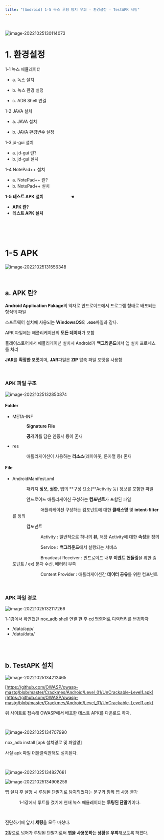 ```yaml
---
title: "[Android] 1-5 녹스 루팅 탐지 우회 - 환경설정 - TestAPK 세팅"
---
```


<br>

![image-20221025130114073](https://raw.githubusercontent.com/EONION-TH3DB/image_repo/main/img2/image-20221025130114073.png)

# **1. 환경설정**

1-1 녹스 에뮬레이터

- a. 녹스 설치

- b. 녹스 환경 설정

- c.  ADB Shell 연결

1-2 JAVA 설치

- a. JAVA 설치

- b. JAVA 환경변수 설정

1-3 jd-gui 설치

- a. jd-gui 란?
- b. jd-gui 설치

1-4 NotePad++ 설치

- a. NotePad++ 란?
- b. NotePad++ 설치

**1-5 테스트 APK 설치** &emsp;&emsp;&emsp;&emsp;&emsp;&emsp;☚

- **APK 란?**
- **테스트 APK 설치**

<BR>

<BR>

<BR>

# **1-5 APK**

![image-20221025131556348](https://raw.githubusercontent.com/EONION-TH3DB/image_repo/main/img2/image-20221025131556348.png)

<br>

## **a. APK 란?**

**Android Application Pakage**의 약자로 안드로이드에서 프로그램 형태로 배포되는 형식의 파일

소프트웨어 설치에 사용되는 **WindowsOS**의 **.exe**파일과 같다.

APK 파일에는 애플리케이션의 **모든 데이터**가 포함

플레이스토어에서 애플리케이션 설치시 Android가 **백그라운드**에서 앱 설치 프로세스를 처리

**JAR**를 **확장한 포맷**이며, **JAR**파일은 **ZIP** 압축 파일 포맷을 사용함

<br>

### **APK 파일 구조**

![image-20221025132850874](https://raw.githubusercontent.com/EONION-TH3DB/image_repo/main/img2/image-20221025132850874.png)

#### **Folder**

- META-INF

  &emsp;&emsp;&emsp; **Signature File**

  &emsp;&emsp;&emsp;  **공개키**를 담은 인증서 등이 존재

- res

  &emsp;&emsp;&emsp; 애플리케이션이 사용하는 **리소스**(레이아웃, 문자열 등) 존재

#### **File**

- AndroidManifest.xml

  &emsp;&emsp;&emsp; 패키지 **정보**, **권한**, 앱의 **구성 요소(**Activity 등) 정보를 포함한 파일

  &emsp;&emsp;&emsp; 안드로이드 애플리케이션 구성하는 **컴포넌트**가 포함된 파일

  &emsp;&emsp;&emsp; &emsp;&emsp;&emsp; 애플리케이션 구성하는 컴포넌트에 대한 **클래스명** 및 **intent-filter**를 정의

  &emsp;&emsp;&emsp; 컴포넌트

  &emsp;&emsp;&emsp; &emsp;&emsp;&emsp; Activity : 일반적으로 하나의 **뷰**, 해당 Activity에 대한 **속성**을 정의

  &emsp;&emsp;&emsp; &emsp;&emsp;&emsp; Service : **백그라운드**에서 실행되는 서비스

  &emsp;&emsp;&emsp; &emsp;&emsp;&emsp; Broadcast Receiver : 안드로이드 내부 **이벤트** **핸들링**을 위한 컴포넌트 / ex) 문자 수신, 배터리 부족

  &emsp;&emsp;&emsp; &emsp;&emsp;&emsp; Content Provider : 애플리케이션간 **데이터 공유**를 위한 컴포넌트

<br>

### **APK 파일 경로**

![image-20221025132117266](https://raw.githubusercontent.com/EONION-TH3DB/image_repo/main/img2/image-20221025132117266.png)

1-1강에서 확인했던 nox_adb shell 연결 한 후 cd 명령어로 디렉터리를 변경하자

- /data/app/<PakageName>
- /data/data/<PakageName>

<br>

<br>

## b. TestAPK 설치

![image-20221025134212465](https://raw.githubusercontent.com/EONION-TH3DB/image_repo/main/img2/image-20221025134212465.png)

[https://github.com/OWASP/owasp-mastg/blob/master/Crackmes/Android/Level_01/UnCrackable-Level1.apk](https://github.com/OWASP/owasp-mastg/blob/master/Crackmes/Android/Level_01/UnCrackable-Level1.apk)

위 사이트로 접속해 OWASP에서 배포한 테스트 APK를 다운로드 하자.

<BR>

![image-20221025134707990](https://raw.githubusercontent.com/EONION-TH3DB/image_repo/main/img2/image-20221025134707990.png)

nox_adb install [apk 설치경로 및 파일명]

사실 apk 파일 더블클릭만해도 설치된다.

<br>

![image-20221025134827681](https://raw.githubusercontent.com/EONION-TH3DB/image_repo/main/img2/image-20221025134827681.png)

![image-20221025134908259](https://raw.githubusercontent.com/EONION-TH3DB/image_repo/main/img2/image-20221025134908259.png)

앱 설치 후 실행 시 루팅된 단말기로 탐지되었다는 문구와 함께 앱 사용 불가

&emsp;&emsp;&emsp; 1-1강에서 루트를 켰기에 현재 녹스 에뮬레이터는 **루팅된 단말기**이다.

<br>

진단하기에 앞서 **세팅**을 모두 마쳤다.

**2강**으로 넘어가 루팅된 단말기로써 **앱을 사용못하는 상황**을 **우회**해보도록 하겠다.